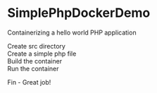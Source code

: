 # SimplePhpDockerDemo
Containerizing a hello world PHP application  
  
Create src directory  
Create a simple php file  
Build the container  
Run the container  
  
Fin - Great job!